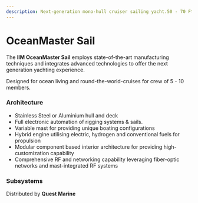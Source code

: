 ```yaml
---
description: Next-generation mono-hull cruiser sailing yacht.50 - 70 Ft +
---
```


# OceanMaster Sail

The **IIM OceanMaster Sail** employs state-of-the-art manufacturing techniques and integrates advanced technologies to offer the next generation yachting experience.

Designed for ocean living and round-the-world-cruises for crew of 5 - 10 members.

### Architecture

* Stainless Steel or Aluminium hull and deck
* Full electronic automation of rigging systems & sails.
* Variable mast for providing unique boating configurations
* Hybrid engine utilising electric, hydrogen and conventional fuels for propulsion
* Modular component based interior architecture for providing high-customization capability
* Comprehensive RF and networking capability leveraging fiber-optic networks and mast-integrated RF systems

### Subsystems



Distributed by **Quest Marine**

